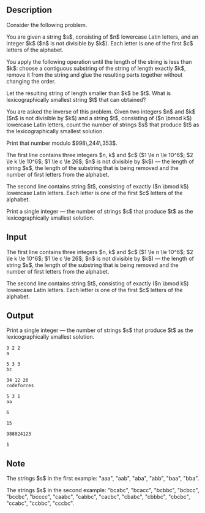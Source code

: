 ## Description

<div><p>Consider the following problem.</p><p>You are given a string $s$, consisting of $n$ lowercase Latin letters, and an integer $k$ ($n$ is not divisible by $k$). Each letter is one of the first $c$ letters of the alphabet.</p><p>You apply the following operation until the length of the string is less than $k$: choose a contiguous substring of the string of length exactly $k$, remove it from the string and glue the resulting parts together without changing the order.</p><p>Let the resulting string of length smaller than $k$ be $t$. What is lexicographically smallest string $t$ that can obtained?</p><p>You are asked the inverse of this problem. Given two integers $n$ and $k$ ($n$ is not divisible by $k$) and a string $t$, consisting of ($n \bmod k$) lowercase Latin letters, count the number of strings $s$ that produce $t$ as the lexicographically smallest solution.</p><p>Print that number modulo $998\,244\,353$.</p></div><div class="input-specification"><p>The first line contains three integers $n, k$ and $c$ ($1 \le n \le 10^6$; $2 \le k \le 10^6$; $1 \le c \le 26$; $n$ is not divisible by $k$)&nbsp;— the length of string $s$, the length of the substring that is being removed and the number of first letters from the alphabet.</p><p>The second line contains string $t$, consisting of exactly ($n \bmod k$) lowercase Latin letters. Each letter is one of the first $c$ letters of the alphabet.</p></div><div class="output-specification"><p>Print a single integer&nbsp;— the number of strings $s$ that produce $t$ as the lexicographically smallest solution.</p></div>

## Input

<p>The first line contains three integers $n, k$ and $c$ ($1 \le n \le 10^6$; $2 \le k \le 10^6$; $1 \le c \le 26$; $n$ is not divisible by $k$)&nbsp;— the length of string $s$, the length of the substring that is being removed and the number of first letters from the alphabet.</p><p>The second line contains string $t$, consisting of exactly ($n \bmod k$) lowercase Latin letters. Each letter is one of the first $c$ letters of the alphabet.</p>

## Output

<p>Print a single integer&nbsp;— the number of strings $s$ that produce $t$ as the lexicographically smallest solution.</p>





```input1
3 2 2
a
```




```input2
5 3 3
bc
```




```input3
34 12 26
codeforces
```




```input4
5 3 1
aa
```




```output1
6
```




```output2
15
```




```output3
988024123
```




```output4
1
```



## Note

<p>The strings $s$ in the first example: "<span class="tex-font-style-tt">aaa</span>", "<span class="tex-font-style-tt">aab</span>", "<span class="tex-font-style-tt">aba</span>", "<span class="tex-font-style-tt">abb</span>", "<span class="tex-font-style-tt">baa</span>", "<span class="tex-font-style-tt">bba</span>".</p><p>The strings $s$ in the second example: "<span class="tex-font-style-tt">bcabc</span>", "<span class="tex-font-style-tt">bcacc</span>", "<span class="tex-font-style-tt">bcbbc</span>", "<span class="tex-font-style-tt">bcbcc</span>", "<span class="tex-font-style-tt">bccbc</span>", "<span class="tex-font-style-tt">bcccc</span>", "<span class="tex-font-style-tt">caabc</span>", "<span class="tex-font-style-tt">cabbc</span>", "<span class="tex-font-style-tt">cacbc</span>", "<span class="tex-font-style-tt">cbabc</span>", "<span class="tex-font-style-tt">cbbbc</span>", "<span class="tex-font-style-tt">cbcbc</span>", "<span class="tex-font-style-tt">ccabc</span>", "<span class="tex-font-style-tt">ccbbc</span>", "<span class="tex-font-style-tt">cccbc</span>".</p>
